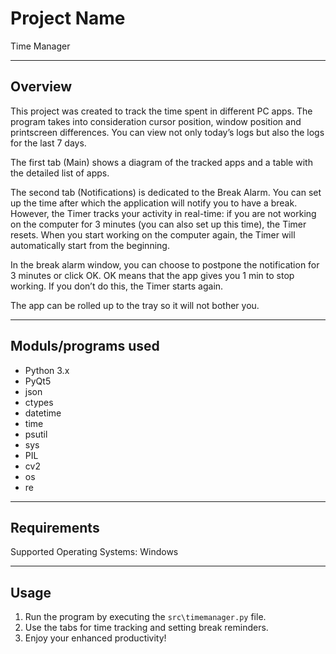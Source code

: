 # Project Name

Time Manager 

-----------------------------------------------------------------------------------------------------------------

## Overview

This project was created to track the time spent in different PC apps. The program takes into consideration cursor position, window position and printscreen differences. You can view not only today’s logs but also the logs for the last 7 days. 

The first tab (Main) shows a diagram of the tracked apps and a table with the detailed list of apps.

The second tab (Notifications) is dedicated to the Break Alarm. You can set up the time after which the application will notify you to have a break. However, the Timer tracks your activity in real-time: if you are not working on the computer for 3 minutes (you can also set up this time), the Timer resets. When you start working on the computer again, the Timer will automatically start from the beginning.

In the break alarm window, you can choose to postpone the notification for 3 minutes or click OK. OK means that the app gives you 1 min to stop working. If you don’t do this, the Timer starts again. 

The app can be rolled up to the tray so it will not bother you. 

---------------------------------------------------------------------------------------------------------------

## Moduls/programs used

- Python 3.x
- PyQt5
- json
- ctypes 
- datetime
- time
- psutil
- sys 
- PIL
- cv2
- os
- re

------------------------------------------------------------------------------------------------------------------

## Requirements 

Supported Operating Systems: Windows

-----------------------------------------------------------------------------------------------------------------

## Usage

1. Run the program by executing the `src\timemanager.py` file.
2. Use the tabs for time tracking and setting break reminders.
3. Enjoy your enhanced productivity!
